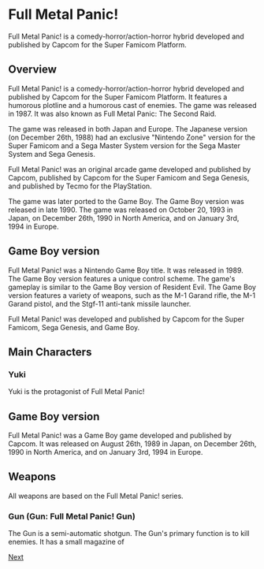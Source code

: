 # Full Metal Panic!

Full Metal Panic! is a comedy-horror/action-horror hybrid developed and published by Capcom for the Super Famicom Platform.

## Overview

Full Metal Panic! is a comedy-horror/action-horror hybrid developed and published by Capcom for the Super Famicom Platform. It features a humorous plotline and a humorous cast of enemies. The game was released in 1987. It was also known as Full Metal Panic: The Second Raid.

The game was released in both Japan and Europe. The Japanese version (on December 26th, 1988) had an exclusive "Nintendo Zone" version for the Super Famicom and a Sega Master System version for the Sega Master System and Sega Genesis.

Full Metal Panic! was an original arcade game developed and published by Capcom, published by Capcom for the Super Famicom and Sega Genesis, and published by Tecmo for the PlayStation.

The game was later ported to the Game Boy. The Game Boy version was released in late 1990. The game was released on October 20, 1993 in Japan, on December 26th, 1990 in North America, and on January 3rd, 1994 in Europe.

## Game Boy version

Full Metal Panic! was a Nintendo Game Boy title. It was released in 1989. The Game Boy version features a unique control scheme. The game's gameplay is similar to the Game Boy version of Resident Evil. The Game Boy version features a variety of weapons, such as the M-1 Garand rifle, the M-1 Garand pistol, and the Stgf-11 anti-tank missile launcher.

Full Metal Panic! was developed and published by Capcom for the Super Famicom, Sega Genesis, and Game Boy.

## Main Characters

### Yuki

Yuki is the protagonist of Full Metal Panic!

## Game Boy version

Full Metal Panic! was a Game Boy game developed and published by Capcom. It was released on August 26th, 1989 in Japan, on December 26th, 1990 in North America, and on January 3rd, 1994 in Europe.

## Weapons

All weapons are based on the Full Metal Panic! series.

### Gun (Gun: Full Metal Panic! Gun)

The Gun is a semi-automatic shotgun. The Gun's primary function is to kill enemies. It has a small magazine of

[Next](219.md)